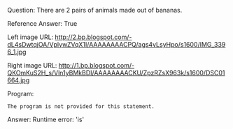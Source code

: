 Question: There are 2 pairs of animals made out of bananas.

Reference Answer: True

Left image URL: http://2.bp.blogspot.com/-dL4sDwtqjOA/VplywZVqX1I/AAAAAAAACPQ/ags4vLsyHpo/s1600/IMG_3396_1.jpg

Right image URL: http://1.bp.blogspot.com/-QKOmKuS2H_s/Vln1yBMkBDI/AAAAAAAACKU/ZpzRZsX963k/s1600/DSC01664.jpg

Program:

```
The program is not provided for this statement.
```
Answer: Runtime error: 'is'

